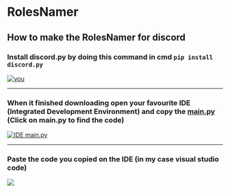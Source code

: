 # RolesNamer
## How to make the RolesNamer for discord

### Install discord.py by doing this command in cmd `pip install discord.py`

[![you](https://cdn.discordapp.com/attachments/1138054723363160084/1180814417668100207/2023-12-03-11-11-05.gif?ex=657eca1f&is=656c551f&hm=e00f9d4eedca2cc256e48b5edf5969d223e1857c14c23c31d272249285da28bf&)](https://cdn.discordapp.com/attachments/1138054723363160084/1180814417668100207/2023-12-03-11-11-05.gif?ex=657eca1f&is=656c551f&hm=e00f9d4eedca2cc256e48b5edf5969d223e1857c14c23c31d272249285da28bf&)

---

### When it finished downloading open your favourite IDE (Integrated Development Environment) and copy the [main.py](https://github.com/Theb1ffy/NameRoles/blob/main/main.py "main.py") (Click on main.py to find the code)

[![IDE main.py](https://cdn.discordapp.com/attachments/1138054723363160084/1203702645693481020/0204.gif?ex=65d20e72&is=65bf9972&hm=7c1c37db6e87c137e080fbc8c92cbcbb7307a0ad9c1ec9f4d04f4694a3d3c65b&)](https://cdn.discordapp.com/attachments/1138054723363160084/1203702645693481020/0204.gif?ex=65d20e72&is=65bf9972&hm=7c1c37db6e87c137e080fbc8c92cbcbb7307a0ad9c1ec9f4d04f4694a3d3c65b&)

---

### Paste the code you copied on the IDE (in my case visual studio code)

[![](https://95093e5c-c443-4aef-b7f0-cd00dfcebe95-00-7icos32fwf3i.riker.replit.dev/visualstudiopart.gif)](https://95093e5c-c443-4aef-b7f0-cd00dfcebe95-00-7icos32fwf3i.riker.replit.dev/visualstudiopart.gif)
